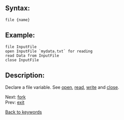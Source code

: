 ## Syntax:
`file {name}`
## Example:
`file InputFile`  
``open InputFile `mydata.txt` for reading``  
`read Data from InputFile`  
`close InputFile`
## Description:
Declare a file variable. See [open](open.md), [read](read.md), [write](write.md) and [close](close.md).

Next: [fork](fork.md)  
Prev: [exit](exit.md)

[Back to keywords](../keywords.md)
